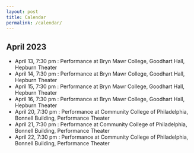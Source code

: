 ```yaml
---
layout: post
title: Calendar
permalink: /calendar/
---
```


## April 2023

- April 13, 7:30 pm : Performance at Bryn Mawr College, Goodhart Hall, Hepburn Theater
- April 14, 7:30 pm : Performance at Bryn Mawr College, Goodhart Hall, Hepburn Theater
- April 15, 7:30 pm : Performance at Bryn Mawr College, Goodhart Hall, Hepburn Theater
- April 16, 7:30 pm : Performance at Bryn Mawr College, Goodhart Hall, Hepburn Theater
- April 20, 7:30 pm : Performance at Community College of Philadelphia, Bonnell Building, Performance Theater
- April 21, 7:30 pm : Performance at Community College of Philadelphia, Bonnell Building, Performance Theater
- April 22, 7:30 pm : Performance at Community College of Philadelphia, Bonnell Building, Performance Theater
